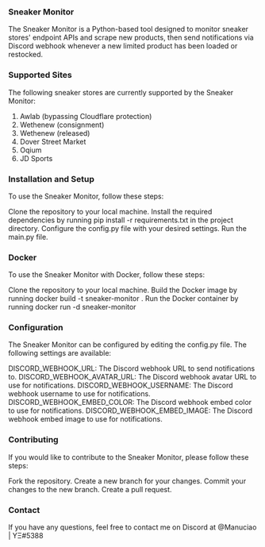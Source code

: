 ### Sneaker Monitor
The Sneaker Monitor is a Python-based tool designed to monitor sneaker stores' endpoint APIs and scrape new products, then send notifications via Discord webhook whenever a new limited product has been loaded or restocked.

### Supported Sites
The following sneaker stores are currently supported by the Sneaker Monitor:

1. Awlab (bypassing Cloudflare protection) 
2. Wethenew (consignment)
3. Wethenew (released)
4. Dover Street Market
5. Oqium
6. JD Sports

### Installation and Setup
To use the Sneaker Monitor, follow these steps:

Clone the repository to your local machine.
Install the required dependencies by running pip install -r requirements.txt in the project directory.
Configure the config.py file with your desired settings.
Run the main.py file.

### Docker
To use the Sneaker Monitor with Docker, follow these steps:

Clone the repository to your local machine.
Build the Docker image by running docker build -t sneaker-monitor .
Run the Docker container by running docker run -d sneaker-monitor

### Configuration
The Sneaker Monitor can be configured by editing the config.py file. The following settings are available:

DISCORD_WEBHOOK_URL: The Discord webhook URL to send notifications to.
DISCORD_WEBHOOK_AVATAR_URL: The Discord webhook avatar URL to use for notifications.
DISCORD_WEBHOOK_USERNAME: The Discord webhook username to use for notifications.
DISCORD_WEBHOOK_EMBED_COLOR: The Discord webhook embed color to use for notifications.
DISCORD_WEBHOOK_EMBED_IMAGE: The Discord webhook embed image to use for notifications.

### Contributing
If you would like to contribute to the Sneaker Monitor, please follow these steps:

Fork the repository.
Create a new branch for your changes.
Commit your changes to the new branch.
Create a pull request.

### Contact
If you have any questions, feel free to contact me on Discord at @Manuciao | YΞ#5388